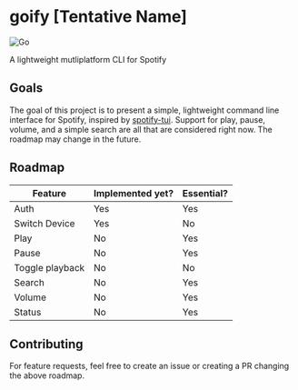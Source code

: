 # goify [Tentative Name]
![Go](https://github.com/dvdmuckle/goify/workflows/Go/badge.svg?branch=master)

A lightweight mutliplatform CLI for Spotify
## Goals
The goal of this project is to present a simple, lightweight command line interface for Spotify, inspired by [spotify-tui](https://github.com/Rigellute/spotify-tui). Support for play, pause, volume, and a simple search are all that are considered right now. The roadmap may change in the future.
## Roadmap
| Feature | Implemented yet? | Essential? |
|---------|------------------|------------| 
| Auth | Yes | Yes |
| Switch Device | Yes | No |
| Play | No | Yes |
| Pause | No | Yes |
| Toggle playback | No | No |
| Search | No | Yes |
| Volume | No | Yes |
| Status | No | Yes |
## Contributing
For feature requests, feel free to create an issue or creating a PR changing the above roadmap.
